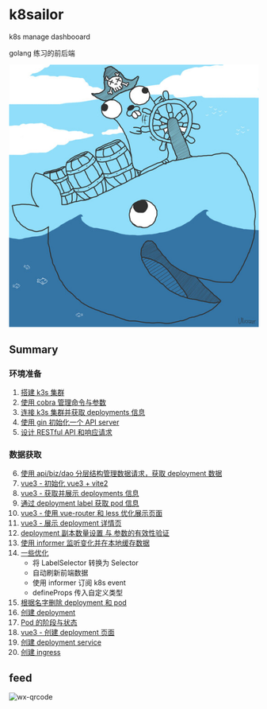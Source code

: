 # k8sailor

k8s manage dashbooard

golang 练习的前后端

![](/docs/assets/img/gopher-pirate-medium.jpg)

## Summary

### 环境准备

1. [搭建 k3s 集群](/docs/01-install-k3s-cluster.md)
2. [使用 cobra 管理命令与参数](/docs/02-design-cobra-command.md)
3. [连接 k3s 集群并获取 deployments 信息](/docs/03-connect-cluster.md)
4. [使用 gin 初始化一个 API server](/docs/04-init-httpserver.md)
5. [设计 RESTful API 和响应请求](/docs/05-design-restful-api-and-response-data.md)

### 数据获取

6. [使用 api/biz/dao 分层结构管理数据请求，获取 deployment 数据](/docs/06-get-all-deployments.md)
7. [vue3 - 初始化 vue3 + vite2](/docs/07-initial-vue3-vite2.md)
8. [vue3 - 获取并展示 deployments 信息](/docs/08-fetch-and-display-deployments.md)
9. [通过 deployment label 获取 pod 信息](/docs/09-get-pods-by-deployment-label.md)
10. [vue3 - 使用 vue-router 和 less 优化展示页面](/docs/10-vue-router-and-less.md)
11. [vue3 - 展示 deployment 详情页](/docs/11-display-deployment-detail.md)
12. [deployment 副本数量设置 与 参数的有效性验证](/docs/12-deployment-scale-and-params-validate.md)
13. [使用 informer 监听变化并在本地缓存数据](./docs/13-k8s-informer.md)
14. [一些优化](./docs/14-some-optimize.md)
    + 将 LabelSelector 转换为 Selector
    + 自动刷新前端数据
    + 使用 informer 订阅 k8s event
    + defineProps 传入自定义类型
15. [根据名字删除 deployment 和 pod](./docs/15-delete-deployment-and-pod-by-name.md)
16. [创建 deployment](./docs/16-create-deployment.md)
17. [Pod 的阶段与状态](./docs/17-pod-phase-and-status.md)
18. [vue3 - 创建 deployment 页面](./docs/18-vue3-create-deployment.md)
19. [创建 deployment service](./docs/19-create-service.md)
20. [创建 ingress](./docs/20-create-ingress.md)

## feed

![wx-qrcode](https://tangx.in/assets/images/wx-qrcode.png)

